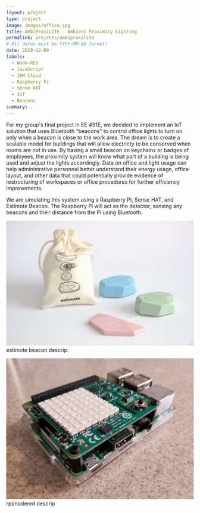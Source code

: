 ```yaml
---
layout: project
type: project
image: images/office.jpg
title: AmbiProxiLITE - Ambient Proximity Lighting
permalink: projects/ambiproxilite 
# All dates must be YYYY-MM-DD format!
date: 2018-12-09
labels:
  - Node-RED
  - JavaScript
  - IBM Cloud
  - Raspberry Pi
  - Sense HAT
  - IoT
  - Beacons
summary: . 
---
```

<p>For my group's final project in EE 491E, we decided to implement an IoT solution that uses Bluetooth "beacons" to control office lights to turn on only when a beacon is close to the work area. The dream is to create a scalable model for buildings that will allow electricty to be conserved when rooms are not in use. By having a small beacon on keychains or badges of employees, the proximity system will know what part of a building is being used and adjust the lights accordingly. Data on office and light usage can help administrative personnel better understand their energy usage, office layout, and other data that could potentially provide evidence of restructuring of workspaces or office procedures for further efficiency improvements.
<p>We are simulating this system using a Raspberry Pi, Sense HAT, and Estimote Beacon. The Raspberry Pi will act as the detector, sensing any beacons and their distance from the Pi using Bluetooth. 
<p><img class="ui large right floated rounded image" src="../images/estimote.jpg">estimote beacon descrip.
<p><img class="ui large left floated rounded image" src="../images/rpi.jpg">rpi/nodered descrip
